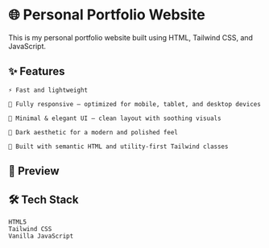 
# 🌐 Personal Portfolio Website

This is my personal portfolio website built using HTML, Tailwind CSS, and JavaScript.

## ✨ Features
    ⚡ Fast and lightweight

    📱 Fully responsive – optimized for mobile, tablet, and desktop devices

    🎨 Minimal & elegant UI – clean layout with soothing visuals

    🌙 Dark aesthetic for a modern and polished feel

    🔧 Built with semantic HTML and utility-first Tailwind classes

## 📸 Preview
    

## 🛠️ Tech Stack
    HTML5
    Tailwind CSS
    Vanilla JavaScript

